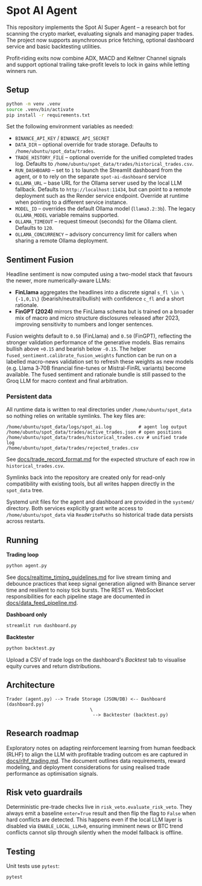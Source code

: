 # Spot AI Agent

This repository implements the Spot AI Super Agent – a research bot for scanning the crypto market, evaluating signals and managing paper trades. The project now supports asynchronous price fetching, optional dashboard service and basic backtesting utilities.

Profit‑riding exits now combine ADX, MACD and Keltner Channel signals and support optional trailing take‑profit levels to lock in gains while letting winners run.

## Setup

```bash
python -m venv .venv
source .venv/bin/activate
pip install -r requirements.txt
```

Set the following environment variables as needed:

- `BINANCE_API_KEY` / `BINANCE_API_SECRET`
- `DATA_DIR` – optional override for trade storage. Defaults to
  `/home/ubuntu/spot_data/trades`.
- `TRADE_HISTORY_FILE` – optional override for the unified completed trades log.
  Defaults to `/home/ubuntu/spot_data/trades/historical_trades.csv`.
- `RUN_DASHBOARD` – set to `1` to launch the Streamlit dashboard from the agent,
  or `0` to rely on the separate `spot-ai-dashboard` service
- `OLLAMA_URL` – base URL for the Ollama server used by the local LLM fallback.
  Defaults to `http://localhost:11434`, but can point to a remote deployment
  such as the Render service endpoint. Override at runtime when pointing to a
  different service instance.
- `MODEL_ID` – overrides the default Ollama model (`llama3.2:3b`). The legacy
  `OLLAMA_MODEL` variable remains supported.
- `OLLAMA_TIMEOUT` – request timeout (seconds) for the Ollama client. Defaults
  to `120`.
- `OLLAMA_CONCURRENCY` – advisory concurrency limit for callers when sharing a
  remote Ollama deployment.

## Sentiment Fusion

Headline sentiment is now computed using a two-model stack that favours the
newer, more numerically-aware LLMs:

* **FinLlama** aggregates the headlines into a discrete signal ``s_fl \in
  \{-1,0,1\}`` (bearish/neutral/bullish) with confidence ``c_fl`` and a short
  rationale.
* **FinGPT (2024)** mirrors the FinLlama schema but is trained on a broader mix
  of macro and micro structure disclosures released after 2023, improving
  sensitivity to numbers and longer sentences.

Fusion weights default to ``0.50`` (FinLlama) and ``0.50`` (FinGPT), reflecting
the stronger validation performance of the generative models.  Bias remains
bullish above ``+0.15`` and bearish below ``-0.15``.  The helper
`fused_sentiment.calibrate_fusion_weights` function can be run on a labelled
macro-news validation set to refresh these weights as new models (e.g. Llama 3‑70B
financial fine-tunes or Mistral-FinRL variants) become available.  The fused
sentiment and rationale bundle is still passed to the Groq LLM for macro context
and final arbitration.

### Persistent data

All runtime data is written to real directories under
`/home/ubuntu/spot_data` so nothing relies on writable symlinks.  The key
files are:

```
/home/ubuntu/spot_data/logs/spot_ai.log          # agent log output
/home/ubuntu/spot_data/trades/active_trades.json # open positions
/home/ubuntu/spot_data/trades/historical_trades.csv # unified trade log
/home/ubuntu/spot_data/trades/rejected_trades.csv
```

See [docs/trade_record_format.md](docs/trade_record_format.md) for the expected
structure of each row in `historical_trades.csv`.

Symlinks back into the repository are created only for read-only
compatibility with existing tools, but all writes happen directly in the
`spot_data` tree.

Systemd unit files for the agent and dashboard are provided in the
`systemd/` directory.  Both services explicitly grant write access to
`/home/ubuntu/spot_data` via `ReadWritePaths` so historical trade data
persists across restarts.

## Running

**Trading loop**

```bash
python agent.py
```

See [docs/realtime_timing_guidelines.md](docs/realtime_timing_guidelines.md) for live stream timing and debounce practices that keep
signal generation aligned with Binance server time and resilient to noisy
tick bursts. The REST vs. WebSocket responsibilities for each pipeline stage
are documented in [docs/data_feed_pipeline.md](docs/data_feed_pipeline.md).

**Dashboard only**

```bash
streamlit run dashboard.py
```

**Backtester**

```bash
python backtest.py
```

Upload a CSV of trade logs on the dashboard's *Backtest* tab to visualise equity curves and return distributions.

## Architecture

```
Trader (agent.py) --> Trade Storage (JSON/DB) <-- Dashboard (dashboard.py)
                               \
                                --> Backtester (backtest.py)
```

## Research roadmap

Exploratory notes on adapting reinforcement learning from human feedback (RLHF) to align the LLM with profitable trading outcom
es are captured in [docs/rlhf_trading.md](docs/rlhf_trading.md). The document outlines data requirements, reward modeling, and
deployment considerations for using realised trade performance as optimisation signals.

## Risk veto guardrails

Deterministic pre-trade checks live in `risk_veto.evaluate_risk_veto`. They
always emit a baseline `enter=True` result and then flip the flag to `False`
when hard conflicts are detected. This happens even if the local LLM layer is
disabled via `ENABLE_LOCAL_LLM=0`, ensuring imminent news or BTC trend
conflicts cannot slip through silently when the model fallback is offline.

## Testing

Unit tests use `pytest`:

```bash
pytest
```
